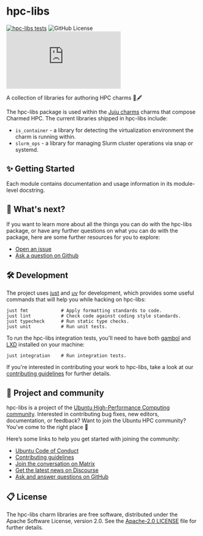 # hpc-libs

[![hpc-libs tests](https://github.com/charmed-hpc/hpc-libs/actions/workflows/ci.yaml/badge.svg)](https://github.com/charmed-hpc/hpc-libs/actions/workflows/ci.yaml)
![GitHub License](https://img.shields.io/github/license/charmed-hpc/hpc-libs)
[![Matrix](https://img.shields.io/matrix/ubuntu-hpc%3Amatrix.org?logo=matrix&label=ubuntu-hpc)](https://matrix.to/#/#hpc:ubuntu.com)

A collection of libraries for authoring HPC charms 📖🖋️

The hpc-libs package is used within the [Juju charms](https://juju.is/charms-architecture) charms that compose
Charmed HPC. The current libraries shipped in hpc-libs include:

* `is_container` - a library for detecting the virtualization environment the charm is running within.
* `slurm_ops` - a library for managing Slurm cluster operations via snap or systemd.

## ✨ Getting Started

Each module contains documentation and usage information in its module-level docstring.

## 🤔 What's next?

If you want to learn more about all the things you can do with the hpc-libs package,
or have any further questions on what you can do with the package, here are some
further resources for you to explore:

* [Open an issue](https://github.com/charmed-hpc/hpc-libs/issues/new?title=ISSUE+TITLE&body=*Please+describe+your+issue*)
* [Ask a question on Github](https://github.com/orgs/charmed-hpc/discussions/categories/q-a)

## 🛠️ Development

The project uses [just](https://github.com/casey/just) and [uv](https://github.com/astral-sh/uv) for
development, which provides some useful commands that will help you while hacking on hpc-libs:

```shell
just fmt            # Apply formatting standards to code.
just lint           # Check code against coding style standards.
just typecheck      # Run static type checks.
just unit           # Run unit tests.
```

To run the hpc-libs integration tests, you'll need to have both
[gambol](https://github.com/nuccitheboss/gambol) and [LXD](https://ubuntu.com/lxd) installed
on your machine:

```shell
just integration    # Run integration tests.
```

If you're interested in contributing your work to hpc-libs,
take a look at our [contributing guidelines](./CONTRIBUTING.md) for further details.

## 🤝 Project and community

hpc-libs is a project of the [Ubuntu High-Performance Computing community](https://ubuntu.com/community/governance/teams/hpc).
Interested in contributing bug fixes, new editors, documentation, or feedback? Want to join the Ubuntu HPC community? You’ve come to the right place 🤩

Here’s some links to help you get started with joining the community:

* [Ubuntu Code of Conduct](https://ubuntu.com/community/ethos/code-of-conduct)
* [Contributing guidelines](./CONTRIBUTING.md)
* [Join the conversation on Matrix](https://matrix.to/#/#hpc:ubuntu.com)
* [Get the latest news on Discourse](https://discourse.ubuntu.com/c/hpc/151)
* [Ask and answer questions on GitHub](https://github.com/orgs/charmed-hpc/discussions/categories/q-a)

## 📋 License

The hpc-libs charm libraries are free software, distributed under the Apache Software License, version 2.0.
See the [Apache-2.0 LICENSE](./LICENSE) file for further details.
